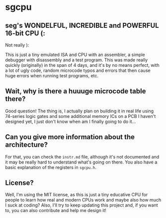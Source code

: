 # sgcpu
## seg's WONDELFUL, INCREDIBLE and POWERFUL 16-bit CPU (: 
Not really ):

This is just a tiny emulated ISA and CPU with an assembler, a simple debugger with disassembly and a test program. This was made really quickly (originally) in the span of 4 days, and it's by no means perfect, with a lot of ugly code, random microcode typos and errors that then cause huge errors when running test programs, etc.

## Wait, why is there a huuuge microcode table there?
Good question! The thing is, I actually plan on building it in real life using 74-series logic gates and some additional memory ICs on a PCB I haven't designed yet, I just don't know when am I finally going to do it...

## Can you give more information about the architecture?
For that, you can check the `instr.md` file, although it's not documented and it may be really hard to understand what's going on there. You also have a basic explanation of the registers in `sgcpu.h`.

## License?
Well, I'm using the MIT license, as this is just a tiny educative CPU for people to learn how real and modern CPUs work and maybe also how much I suck at coding? Also, I'll try to keep updating this project and, if you want to, you can also contribute and help me design it!